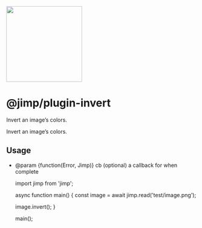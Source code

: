 <img src="https://s3.amazonaws.com/pix.iemoji.com/images/emoji/apple/ios-11/256/crayon.png" width="200" height="200" />

<span class="citation" data-cites="jimp/plugin-invert">@jimp/plugin-invert</span>
=================================================================================

Invert an image’s colors.

Invert an image’s colors.

Usage
-----

-   <span class="citation" data-cites="param">@param</span> {function(Error, Jimp)} cb (optional) a callback for when complete

    import jimp from 'jimp';

    async function main() {
      const image = await jimp.read('test/image.png');

      image.invert();
    }

    main();
